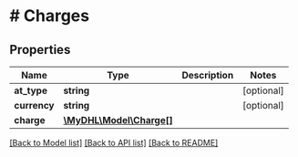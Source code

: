 # # Charges

## Properties

Name | Type | Description | Notes
------------ | ------------- | ------------- | -------------
**at_type** | **string** |  | [optional]
**currency** | **string** |  | [optional]
**charge** | [**\MyDHL\Model\Charge[]**](Charge.md) |  |

[[Back to Model list]](../../README.md#models) [[Back to API list]](../../README.md#endpoints) [[Back to README]](../../README.md)
